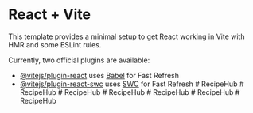# React + Vite

This template provides a minimal setup to get React working in Vite with HMR and some ESLint rules.

Currently, two official plugins are available:

- [@vitejs/plugin-react](https://github.com/vitejs/vite-plugin-react/blob/main/packages/plugin-react/README.md) uses [Babel](https://babeljs.io/) for Fast Refresh
- [@vitejs/plugin-react-swc](https://github.com/vitejs/vite-plugin-react-swc) uses [SWC](https://swc.rs/) for Fast Refresh
#   R e c i p e H u b  
 #   R e c i p e H u b  
 #   R e c i p e H u b  
 #   R e c i p e H u b  
 #   R e c i p e H u b  
 #   R e c i p e H u b  
 #   R e c i p e H u b  
 